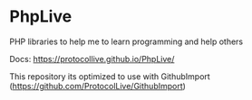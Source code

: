 # PhpLive
PHP libraries to help me to learn programming and help others

Docs:
https://protocollive.github.io/PhpLive/

This repository its optimized to use with GithubImport (https://github.com/ProtocolLive/GithubImport)
